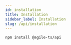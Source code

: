 ```yaml
---
id: installation
title: Installation
sidebar_label: Installation
slug: /api/installation
---
```


```bash npm2yarn
npm install @agile-ts/api 
```